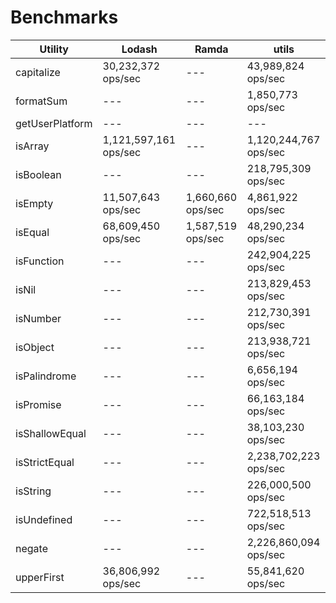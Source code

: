 # Benchmarks

| Utility | Lodash | Ramda | utils |
| --- | --- | --- | --- |
| capitalize | 30,232,372 ops/sec | --- | 43,989,824 ops/sec |
| formatSum | --- | --- | 1,850,773 ops/sec |
| getUserPlatform | --- | --- | --- |
| isArray | 1,121,597,161 ops/sec | --- | 1,120,244,767 ops/sec |
| isBoolean | --- | --- | 218,795,309 ops/sec |
| isEmpty | 11,507,643 ops/sec | 1,660,660 ops/sec | 4,861,922 ops/sec |
| isEqual | 68,609,450 ops/sec | 1,587,519 ops/sec | 48,290,234 ops/sec |
| isFunction | --- | --- | 242,904,225 ops/sec |
| isNil | --- | --- | 213,829,453 ops/sec |
| isNumber | --- | --- | 212,730,391 ops/sec |
| isObject | --- | --- | 213,938,721 ops/sec |
| isPalindrome | --- | --- | 6,656,194 ops/sec |
| isPromise | --- | --- | 66,163,184 ops/sec |
| isShallowEqual | --- | --- | 38,103,230 ops/sec |
| isStrictEqual | --- | --- | 2,238,702,223 ops/sec |
| isString | --- | --- | 226,000,500 ops/sec |
| isUndefined | --- | --- | 722,518,513 ops/sec |
| negate | --- | --- | 2,226,860,094 ops/sec |
| upperFirst | 36,806,992 ops/sec | --- | 55,841,620 ops/sec |
